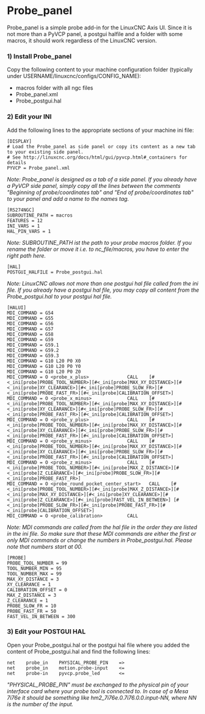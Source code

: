 # Probe_panel

Probe_panel is a simple probe add-in for the LinuxCNC Axis UI. Since it is not more than a PyVCP panel, a postgui halfile and a folder with some macros, it should work regardless of the LinuxCNC version.

### 1) Install Probe_panel

Copy the following content to your machine configuration folder (typically under USERNAME/linuxcnc/configs/CONFIG_NAME):
- macros folder with all ngc files
- Probe_panel.xml
- Probe_postgui.hal

### 2) Edit your INI

Add the following lines to the appropriate sections of your machine ini file:

```
[DISPLAY]
# Load the Probe_panel as side panel or copy its content as a new tab to your existing side panel.
# See http://linuxcnc.org/docs/html/gui/pyvcp.html#_containers for details
PYVCP = Probe_panel.xml
```

*Note: Probe_panel is designed as a tab of a side panel. If you already have a PyVCP side panel, simply copy all the lines between the comments "Beginning of probe/coordinates tab" and "End of probe/coordinates tab" to your panel and add a name to the names tag.*

```
[RS274NGC]
SUBROUTINE_PATH = macros
FEATURES = 12
INI_VARS = 1
HAL_PIN_VARS = 1
```

*Note: SUBROUTINE_PATH ist the path to your probe macros folder. If you rename the folder or move it i.e. to nc_file/macros, you have to enter the right path here.*

```
[HAL]
POSTGUI_HALFILE = Probe_postgui.hal
```

*Note: LinuxCNC allows not more than one postgui hal file called from the ini file. If you already have a postgui hal file, you may copy all content from the Probe_postgui.hal to your postgui hal file.*

```
[HALUI]
MDI_COMMAND = G54
MDI_COMMAND = G55
MDI_COMMAND = G56
MDI_COMMAND = G57
MDI_COMMAND = G58
MDI_COMMAND = G59
MDI_COMMAND = G59.1
MDI_COMMAND = G59.2
MDI_COMMAND = G59.3
MDI_COMMAND = G10 L20 P0 X0
MDI_COMMAND = G10 L20 P0 Y0
MDI_COMMAND = G10 L20 P0 Z0
MDI_COMMAND = O <probe_x_plus>				CALL	[#<_ini[probe]PROBE_TOOL_NUMBER>][#<_ini[probe]MAX_XY_DISTANCE>][#<_ini[probe]XY_CLEARANCE>][#<_ini[probe]PROBE_SLOW_FR>][#<_ini[probe]PROBE_FAST_FR>][#<_ini[probe]CALIBRATION_OFFSET>]
MDI_COMMAND = O <probe_x_minus> 			CALL	[#<_ini[probe]PROBE_TOOL_NUMBER>][#<_ini[probe]MAX_XY_DISTANCE>][#<_ini[probe]XY_CLEARANCE>][#<_ini[probe]PROBE_SLOW_FR>][#<_ini[probe]PROBE_FAST_FR>][#<_ini[probe]CALIBRATION_OFFSET>]
MDI_COMMAND = O <probe_y_plus> 				CALL	[#<_ini[probe]PROBE_TOOL_NUMBER>][#<_ini[probe]MAX_XY_DISTANCE>][#<_ini[probe]XY_CLEARANCE>][#<_ini[probe]PROBE_SLOW_FR>][#<_ini[probe]PROBE_FAST_FR>][#<_ini[probe]CALIBRATION_OFFSET>]
MDI_COMMAND = O <probe_y_minus>				CALL	[#<_ini[probe]PROBE_TOOL_NUMBER>][#<_ini[probe]MAX_XY_DISTANCE>][#<_ini[probe]XY_CLEARANCE>][#<_ini[probe]PROBE_SLOW_FR>][#<_ini[probe]PROBE_FAST_FR>][#<_ini[probe]CALIBRATION_OFFSET>]
MDI_COMMAND = O <probe_z_minus>				CALL	[#<_ini[probe]PROBE_TOOL_NUMBER>][#<_ini[probe]MAX_Z_DISTANCE>][#<_ini[probe]Z_CLEARANCE>][#<_ini[probe]PROBE_SLOW_FR>][#<_ini[probe]PROBE_FAST_FR>]
MDI_COMMAND = O <probe_round_pocket_center_start>	CALL	[#<_ini[probe]PROBE_TOOL_NUMBER>][#<_ini[probe]MAX_Z_DISTANCE>][#<_ini[probe]MAX_XY_DISTANCE>][#<_ini[probe]XY_CLEARANCE>][#<_ini[probe]Z_CLEARANCE>][#<_ini[probe]FAST_VEL_IN_BETWEEN>] [#<_ini[probe]PROBE_SLOW_FR>][#<_ini[probe]PROBE_FAST_FR>][#<_ini[probe]CALIBRATION_OFFSET>]
MDI_COMMAND = O <probe_calibration>			CALL
```

*Note: MDI commands are called from the hal file in the order they are listed in the ini file. So make sure that these MDI commands are either the first or only MDI commands or change the numbers in Probe_postgui.hal. Please note that numbers start at 00.*

```
[PROBE]
PROBE_TOOL_NUMBER = 99
TOOL_NUMBER_MIN = 95
TOOL_NUMBER_MAX = 99
MAX_XY_DISTANCE = 3
XY_CLEARANCE = 1
CALIBRATION_OFFSET = 0
MAX_Z_DISTANCE = 3
Z_CLEARANCE = 1
PROBE_SLOW_FR = 10
PROBE_FAST_FR = 50
FAST_VEL_IN_BETWEEN = 300
```

### 3) Edit your POSTGUI HAL

Open your Probe_postgui.hal or the postgui hal file where you added the content of Probe_postgui.hal and find the following lines:

```
net    probe_in    PHYSICAL_PROBE_PIN    =>
net    probe_in    motion.probe-input    <=
net    probe-in    pyvcp.probe_led       <=
```

*"PHYSICAL_PROBE_PIN" must be exchanged to the physical pin of your interface card where your probe tool is connected to. In case of a Mesa 7i76e it should be something like hm2_7i76e.0.7i76.0.0.input-NN, where NN is the number of the input.*


